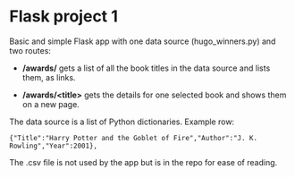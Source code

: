 # Flask project 1

Basic and simple Flask app with one data source (hugo_winners.py) and two routes:

* **/awards/** gets a list of all the book titles in the data source and lists them, as links.

* **/awards/&lt;title&gt;** gets the details for one selected book and shows them on a new page.

The data source is a list of Python dictionaries. Example row:

`{"Title":"Harry Potter and the Goblet of Fire","Author":"J. K. Rowling","Year":2001},`

The .csv file is not used by the app but is in the repo for ease of reading.
